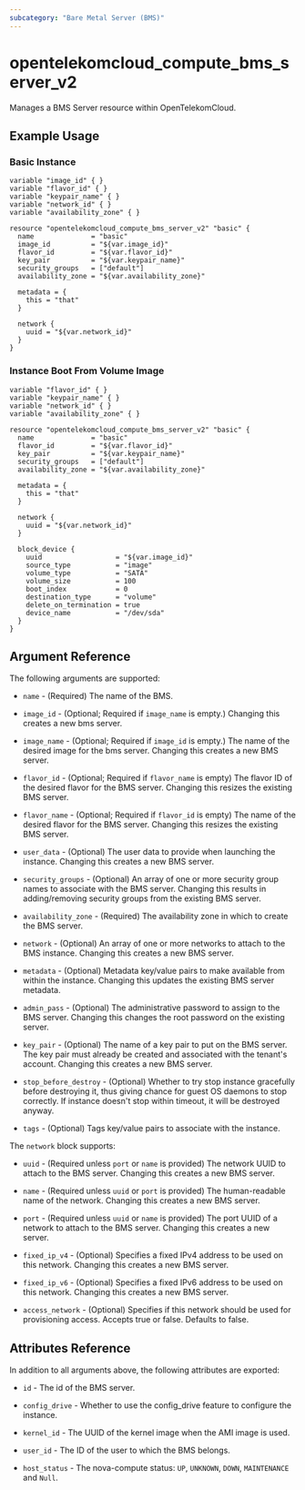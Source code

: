 ```yaml
---
subcategory: "Bare Metal Server (BMS)"
---
```


# opentelekomcloud_compute_bms_server_v2

Manages a BMS Server resource within OpenTelekomCloud.

## Example Usage

### Basic Instance

```hcl
variable "image_id" { }
variable "flavor_id" { }
variable "keypair_name" { }
variable "network_id" { }
variable "availability_zone" { }

resource "opentelekomcloud_compute_bms_server_v2" "basic" {
  name              = "basic"
  image_id          = "${var.image_id}"
  flavor_id         = "${var.flavor_id}"
  key_pair          = "${var.keypair_name}"
  security_groups   = ["default"]
  availability_zone = "${var.availability_zone}"

  metadata = {
    this = "that"
  }

  network {
    uuid = "${var.network_id}"
  }
}
```

### Instance Boot From Volume Image

```hcl
variable "flavor_id" { }
variable "keypair_name" { }
variable "network_id" { }
variable "availability_zone" { }

resource "opentelekomcloud_compute_bms_server_v2" "basic" {
  name              = "basic"
  flavor_id         = "${var.flavor_id}"
  key_pair          = "${var.keypair_name}"
  security_groups   = ["default"]
  availability_zone = "${var.availability_zone}"

  metadata = {
    this = "that"
  }

  network {
    uuid = "${var.network_id}"
  }

  block_device {
	uuid                  = "${var.image_id}"
	source_type           = "image"
	volume_type           = "SATA"
	volume_size           = 100
	boot_index            = 0
	destination_type      = "volume"
	delete_on_termination = true
	device_name           = "/dev/sda"
  }
}
```

## Argument Reference

The following arguments are supported:

* `name` - (Required) The name of the BMS.

* `image_id` - (Optional; Required if `image_name` is empty.) Changing this creates a new bms server.

* `image_name` - (Optional; Required if `image_id` is empty.) The name of the
  desired image for the bms server. Changing this creates a new BMS server.

* `flavor_id` - (Optional; Required if `flavor_name` is empty) The flavor ID of
  the desired flavor for the BMS server. Changing this resizes the existing BMS server.

* `flavor_name` - (Optional; Required if `flavor_id` is empty) The name of the
  desired flavor for the BMS server. Changing this resizes the existing BMS server.

* `user_data` - (Optional) The user data to provide when launching the instance.
  Changing this creates a new BMS server.

* `security_groups` - (Optional) An array of one or more security group names
  to associate with the BMS server. Changing this results in adding/removing
  security groups from the existing BMS server.

* `availability_zone` - (Required) The availability zone in which to create
  the BMS server.

* `network` - (Optional) An array of one or more networks to attach to the
  BMS instance. Changing this creates a new BMS server.

* `metadata` - (Optional) Metadata key/value pairs to make available from
  within the instance. Changing this updates the existing BMS server metadata.

* `admin_pass` - (Optional) The administrative password to assign to the BMS server.
  Changing this changes the root password on the existing server.

* `key_pair` - (Optional) The name of a key pair to put on the BMS server. The key
  pair must already be created and associated with the tenant's account.
  Changing this creates a new BMS server.

* `stop_before_destroy` - (Optional) Whether to try stop instance gracefully
  before destroying it, thus giving chance for guest OS daemons to stop correctly.
  If instance doesn't stop within timeout, it will be destroyed anyway.

* `tags` - (Optional) Tags key/value pairs to associate with the instance.

The `network` block supports:

* `uuid` - (Required unless `port`  or `name` is provided) The network UUID to
  attach to the BMS server. Changing this creates a new BMS server.

* `name` - (Required unless `uuid` or `port` is provided) The human-readable
  name of the network. Changing this creates a new BMS server.

* `port` - (Required unless `uuid` or `name` is provided) The port UUID of a
  network to attach to the BMS server. Changing this creates a new server.

* `fixed_ip_v4` - (Optional) Specifies a fixed IPv4 address to be used on this
  network. Changing this creates a new BMS server.

* `fixed_ip_v6` - (Optional) Specifies a fixed IPv6 address to be used on this
  network. Changing this creates a new BMS server.

* `access_network` - (Optional) Specifies if this network should be used for
  provisioning access. Accepts true or false. Defaults to false.

## Attributes Reference

In addition to all arguments above, the following attributes are exported:

* `id` - The id of the BMS server.

* `config_drive` - Whether to use the config_drive feature to configure the instance.

* `kernel_id` - The UUID of the kernel image when the AMI image is used.

* `user_id` - The ID of the user to which the BMS belongs.

* `host_status` - The nova-compute status: `UP`, `UNKNOWN`, `DOWN`, `MAINTENANCE` and `Null`.
